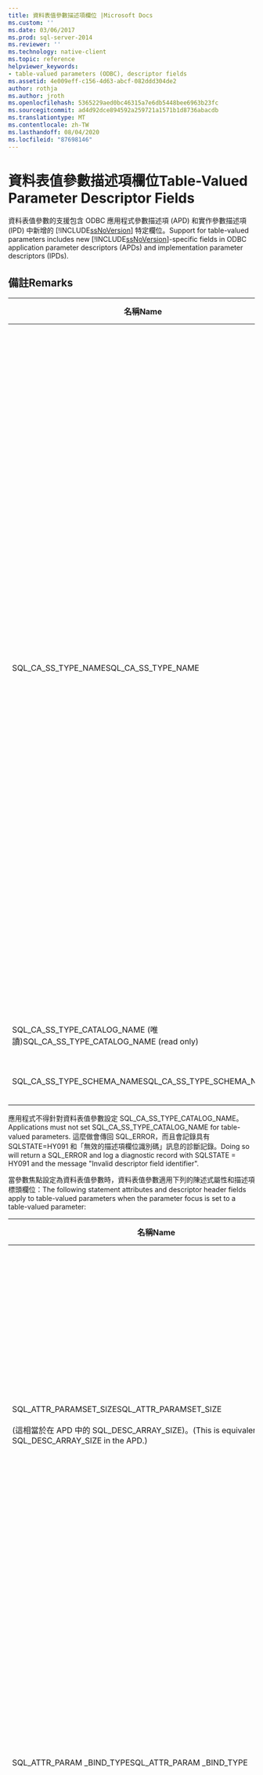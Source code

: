 ```yaml
---
title: 資料表值參數描述項欄位 |Microsoft Docs
ms.custom: ''
ms.date: 03/06/2017
ms.prod: sql-server-2014
ms.reviewer: ''
ms.technology: native-client
ms.topic: reference
helpviewer_keywords:
- table-valued parameters (ODBC), descriptor fields
ms.assetid: 4e009eff-c156-4d63-abcf-082ddd304de2
author: rothja
ms.author: jroth
ms.openlocfilehash: 5365229aed0bc46315a7e6db5448bee6963b23fc
ms.sourcegitcommit: ad4d92dce894592a259721a1571b1d8736abacdb
ms.translationtype: MT
ms.contentlocale: zh-TW
ms.lasthandoff: 08/04/2020
ms.locfileid: "87698146"
---
```

# <a name="table-valued-parameter-descriptor-fields"></a><span data-ttu-id="5079a-102">資料表值參數描述項欄位</span><span class="sxs-lookup"><span data-stu-id="5079a-102">Table-Valued Parameter Descriptor Fields</span></span>
  <span data-ttu-id="5079a-103">資料表值參數的支援包含 ODBC 應用程式參數描述項 (APD) 和實作參數描述項 (IPD) 中新增的 [!INCLUDE[ssNoVersion](../../includes/ssnoversion-md.md)] 特定欄位。</span><span class="sxs-lookup"><span data-stu-id="5079a-103">Support for table-valued parameters includes new [!INCLUDE[ssNoVersion](../../includes/ssnoversion-md.md)]-specific fields in ODBC application parameter descriptors (APDs) and implementation parameter descriptors (IPDs).</span></span>  
  
## <a name="remarks"></a><span data-ttu-id="5079a-104">備註</span><span class="sxs-lookup"><span data-stu-id="5079a-104">Remarks</span></span>  
  
|<span data-ttu-id="5079a-105">名稱</span><span class="sxs-lookup"><span data-stu-id="5079a-105">Name</span></span>|<span data-ttu-id="5079a-106">位置</span><span class="sxs-lookup"><span data-stu-id="5079a-106">Location</span></span>|<span data-ttu-id="5079a-107">類型</span><span class="sxs-lookup"><span data-stu-id="5079a-107">Type</span></span>|<span data-ttu-id="5079a-108">描述</span><span class="sxs-lookup"><span data-stu-id="5079a-108">Description</span></span>|  
|----------|--------------|----------|-----------------|  
|<span data-ttu-id="5079a-109">SQL_CA_SS_TYPE_NAME</span><span class="sxs-lookup"><span data-stu-id="5079a-109">SQL_CA_SS_TYPE_NAME</span></span>|<span data-ttu-id="5079a-110">IPD</span><span class="sxs-lookup"><span data-stu-id="5079a-110">IPD</span></span>|<span data-ttu-id="5079a-111">SQLTCHAR \*</span><span class="sxs-lookup"><span data-stu-id="5079a-111">SQLTCHAR\*</span></span>|<span data-ttu-id="5079a-112">資料表值參數的伺服器類型名稱。</span><span class="sxs-lookup"><span data-stu-id="5079a-112">The server type name of the table-valued parameter.</span></span><br /><br /> <span data-ttu-id="5079a-113">當資料表值參數類型名稱是在呼叫 SQLBindParameter 時指定時，一定要將它指定為 Unicode 值，即使在以 ANSI 應用程式形式建立的應用程式中也是如此。</span><span class="sxs-lookup"><span data-stu-id="5079a-113">When a table-valued parameter type name is specified on a call to SQLBindParameter, it must always be specified as a Unicode value, even in applications that are built as ANSI applications.</span></span> <span data-ttu-id="5079a-114">參數*StrLen_or_IndPtr*所使用的值應該是 SQL_NTS 或名稱的字串長度乘以 SIZEOF (WCHAR) 。</span><span class="sxs-lookup"><span data-stu-id="5079a-114">The value used for the parameter *StrLen_or_IndPtr* should be either SQL_NTS or the string length of the name multiplied by sizeof(WCHAR).</span></span><br /><br /> <span data-ttu-id="5079a-115">透過 SQLSetDescField 指定資料表值參數類型名稱時，可以使用符合應用程式建立方式的常值來指定。</span><span class="sxs-lookup"><span data-stu-id="5079a-115">When a table-valued parameter type name is specified via SQLSetDescField, it can be specified by using a literal that conforms to the way the application is built.</span></span> <span data-ttu-id="5079a-116">ODBC 驅動程式管理員將會執行所有必要的 Unicode 轉換。</span><span class="sxs-lookup"><span data-stu-id="5079a-116">The ODBC Driver Manager will perform any required Unicode conversion.</span></span>|  
|<span data-ttu-id="5079a-117">SQL_CA_SS_TYPE_CATALOG_NAME (唯讀)</span><span class="sxs-lookup"><span data-stu-id="5079a-117">SQL_CA_SS_TYPE_CATALOG_NAME (read only)</span></span>|<span data-ttu-id="5079a-118">IPD</span><span class="sxs-lookup"><span data-stu-id="5079a-118">IPD</span></span>|<span data-ttu-id="5079a-119">SQLTCHAR \*</span><span class="sxs-lookup"><span data-stu-id="5079a-119">SQLTCHAR\*</span></span>|<span data-ttu-id="5079a-120">類型定義所在的目錄。</span><span class="sxs-lookup"><span data-stu-id="5079a-120">The catalog where the type is defined.</span></span>|  
|<span data-ttu-id="5079a-121">SQL_CA_SS_TYPE_SCHEMA_NAME</span><span class="sxs-lookup"><span data-stu-id="5079a-121">SQL_CA_SS_TYPE_SCHEMA_NAME</span></span>|<span data-ttu-id="5079a-122">IPD</span><span class="sxs-lookup"><span data-stu-id="5079a-122">IPD</span></span>|<span data-ttu-id="5079a-123">SQLTCHAR \*</span><span class="sxs-lookup"><span data-stu-id="5079a-123">SQLTCHAR\*</span></span>|<span data-ttu-id="5079a-124">類型定義所在的結構描述。</span><span class="sxs-lookup"><span data-stu-id="5079a-124">The schema where the type is defined.</span></span>|  
  
 <span data-ttu-id="5079a-125">應用程式不得針對資料表值參數設定 SQL_CA_SS_TYPE_CATALOG_NAME。</span><span class="sxs-lookup"><span data-stu-id="5079a-125">Applications must not set SQL_CA_SS_TYPE_CATALOG_NAME for table-valued parameters.</span></span> <span data-ttu-id="5079a-126">這麼做會傳回 SQL_ERROR，而且會記錄具有 SQLSTATE=HY091 和「無效的描述項欄位識別碼」訊息的診斷記錄。</span><span class="sxs-lookup"><span data-stu-id="5079a-126">Doing so will return a SQL_ERROR and log a diagnostic record with SQLSTATE = HY091 and the message "Invalid descriptor field identifier".</span></span>  
  
 <span data-ttu-id="5079a-127">當參數焦點設定為資料表值參數時，資料表值參數適用下列的陳述式屬性和描述項標頭欄位：</span><span class="sxs-lookup"><span data-stu-id="5079a-127">The following statement attributes and descriptor header fields apply to table-valued parameters when the parameter focus is set to a table-valued parameter:</span></span>  
  
|<span data-ttu-id="5079a-128">名稱</span><span class="sxs-lookup"><span data-stu-id="5079a-128">Name</span></span>|<span data-ttu-id="5079a-129">位置</span><span class="sxs-lookup"><span data-stu-id="5079a-129">Location</span></span>|<span data-ttu-id="5079a-130">類型</span><span class="sxs-lookup"><span data-stu-id="5079a-130">Type</span></span>|<span data-ttu-id="5079a-131">描述</span><span class="sxs-lookup"><span data-stu-id="5079a-131">Description</span></span>|  
|----------|--------------|----------|-----------------|  
|<span data-ttu-id="5079a-132">SQL_ATTR_PARAMSET_SIZE</span><span class="sxs-lookup"><span data-stu-id="5079a-132">SQL_ATTR_PARAMSET_SIZE</span></span><br /><br /> <span data-ttu-id="5079a-133">(這相當於在 APD 中的 SQL_DESC_ARRAY_SIZE)。</span><span class="sxs-lookup"><span data-stu-id="5079a-133">(This is equivalent to SQL_DESC_ARRAY_SIZE in the APD.)</span></span>|<span data-ttu-id="5079a-134">APD</span><span class="sxs-lookup"><span data-stu-id="5079a-134">APD</span></span>|<span data-ttu-id="5079a-135">SQLUINTEGER</span><span class="sxs-lookup"><span data-stu-id="5079a-135">SQLUINTEGER</span></span>|<span data-ttu-id="5079a-136">資料表值參數的緩衝區陣列的陣列大小。</span><span class="sxs-lookup"><span data-stu-id="5079a-136">The array size of the buffer arrays for a table-valued parameter.</span></span> <span data-ttu-id="5079a-137">這是緩衝區可容納的最大資料列數目，或者以資料列表示的緩衝區大小；資料表值參數值本身的資料列可能多於或少於緩衝區所能保存的資料列。</span><span class="sxs-lookup"><span data-stu-id="5079a-137">This is the maximum number of rows the buffers will accommodate or the size of the buffers in rows; the table-valued parameter value itself might have more or fewer rows than the buffers can hold.</span></span> <span data-ttu-id="5079a-138">預設值為 1。</span><span class="sxs-lookup"><span data-stu-id="5079a-138">Default is 1.</span></span> <span data-ttu-id="5079a-139">**注意：** 如果 SQL_SOPT_SS_PARAM_FOCUS 設定為預設值0，SQL_ATTR_PARAMSET_SIZE 會參考語句並指定參數集的數目。</span><span class="sxs-lookup"><span data-stu-id="5079a-139">**Note:**  If SQL_SOPT_SS_PARAM_FOCUS is set to its default value of 0, SQL_ATTR_PARAMSET_SIZE refers to the statement and specifies the number of parameter sets.</span></span> <span data-ttu-id="5079a-140">如果 SQL_SOPT_SS_PARAM_FOCUS 設定為資料表值參數的序數，則它會參考資料表值參數並針對資料表值參數而指定每個參數集的資料列數。</span><span class="sxs-lookup"><span data-stu-id="5079a-140">If SQL_SOPT_SS_PARAM_FOCUS is set to the ordinal of a table-valued parameter, it refers to the table-valued parameter and specifies the number of rows per parameter set for the table-valued parameter.</span></span>|  
|<span data-ttu-id="5079a-141">SQL_ATTR_PARAM _BIND_TYPE</span><span class="sxs-lookup"><span data-stu-id="5079a-141">SQL_ATTR_PARAM _BIND_TYPE</span></span>|<span data-ttu-id="5079a-142">APD</span><span class="sxs-lookup"><span data-stu-id="5079a-142">APD</span></span>|<span data-ttu-id="5079a-143">SQLINTEGER</span><span class="sxs-lookup"><span data-stu-id="5079a-143">SQLINTEGER</span></span>|<span data-ttu-id="5079a-144">預設值為 SQL_PARAM_BIND_BY_COLUMN。</span><span class="sxs-lookup"><span data-stu-id="5079a-144">The default is SQL_PARAM_BIND_BY_COLUMN.</span></span><br /><br /> <span data-ttu-id="5079a-145">若要選取資料列繫結，這個欄位會設定為會繫結到資料表值參數資料列集之結構或緩衝區執行個體的長度。</span><span class="sxs-lookup"><span data-stu-id="5079a-145">To select row-wise binding, this field is set to the length of the structure or an instance of a buffer that will be bound to a set of table-valued parameter rows.</span></span> <span data-ttu-id="5079a-146">這個長度會包含所有繫結資料行以及結構或緩衝區之任何填補的空間。</span><span class="sxs-lookup"><span data-stu-id="5079a-146">This length must include space for all of the bound columns and any padding of the structure or buffer.</span></span> <span data-ttu-id="5079a-147">如此可確保在使用指定長度遞增繫結資料行的位址時，結果會指向下一個資料列中相同資料行的起始處。</span><span class="sxs-lookup"><span data-stu-id="5079a-147">This ensures that when the address of a bound column is incremented with the specified length, the result will point to the beginning of the same column in the next row.</span></span> <span data-ttu-id="5079a-148">在 ANSI C 中使用 `sizeof` 運算子時，可保證此項行為。</span><span class="sxs-lookup"><span data-stu-id="5079a-148">When using the `sizeof` operator in ANSI C, this behavior is guaranteed.</span></span>|  
|<span data-ttu-id="5079a-149">SQL_ATTR_PARAM_BIND_OFFSET_PTR</span><span class="sxs-lookup"><span data-stu-id="5079a-149">SQL_ATTR_PARAM_BIND_OFFSET_PTR</span></span>|<span data-ttu-id="5079a-150">APD</span><span class="sxs-lookup"><span data-stu-id="5079a-150">APD</span></span>|<span data-ttu-id="5079a-151">SQLINTEGER\*</span><span class="sxs-lookup"><span data-stu-id="5079a-151">SQLINTEGER\*</span></span>|<span data-ttu-id="5079a-152">預設值為 Null 指標。</span><span class="sxs-lookup"><span data-stu-id="5079a-152">The default is a null pointer.</span></span><br /><br /> <span data-ttu-id="5079a-153">如果此欄位非 Null，則驅動程式會取消指標的參考、將取消參考的值加入至描述項記錄中的每個延遲欄位 (SQL_DESC_DATA_PTR、SQL_DESC_INDICATOR_PTR 和 SQL_DESC_OCTET_LENGTH_PTR)，然後使用新的指標值來存取資料值。</span><span class="sxs-lookup"><span data-stu-id="5079a-153">If this field is non-null, the driver dereferences the pointer, adds the dereferenced value to each of the deferred fields in the descriptor record (SQL_DESC_DATA_PTR, SQL_DESC_INDICATOR_PTR, and SQL_DESC_OCTET_LENGTH_PTR), and uses the new pointer values to access data values.</span></span>|  
  
 <span data-ttu-id="5079a-154">這些欄位只有在使用資料表值參數時才有效，其他的資料類型會加以忽略。</span><span class="sxs-lookup"><span data-stu-id="5079a-154">These fields are only valid with table-valued parameters, and are ignored for other data types.</span></span>  
  
 <span data-ttu-id="5079a-155">SQL_CA_SS_TYPE_NAME 對預存程序呼叫而言是選擇性的。</span><span class="sxs-lookup"><span data-stu-id="5079a-155">SQL_CA_SS_TYPE_NAME is optional for stored procedure calls.</span></span> <span data-ttu-id="5079a-156">必須針對不是程序呼叫的 SQL 陳述式指定這個欄位，才能讓伺服器判斷資料表值參數的類型。</span><span class="sxs-lookup"><span data-stu-id="5079a-156">It must be specified for SQL statements that are not procedure calls to enable the server to determine the type of the table-valued parameter.</span></span>  
  
 <span data-ttu-id="5079a-157">如果需要類型名稱，且資料表值參數的資料表類型是定義於預存程序以外的結構描述中，則必須在實作參數描述項 (IPD) 中指定 SQL_CA_SS_TYPE_SCHEMA_NAME。</span><span class="sxs-lookup"><span data-stu-id="5079a-157">If the type name is reqired and the table type for the table-valued parameter is defined in a different schema than the stored procedure, SQL_CA_SS_TYPE_SCHEMA_NAME must be specified in the implementation parameter descriptor (IPD).</span></span> <span data-ttu-id="5079a-158">如果沒有指定，伺服器將無法判斷資料表值參數的類型。</span><span class="sxs-lookup"><span data-stu-id="5079a-158">If not, the server will not be able to determine the type of the table-valued parameter.</span></span> <span data-ttu-id="5079a-159">當您呼叫 SQLExecute 或 SQLExecDirect 時，這會導致錯誤。</span><span class="sxs-lookup"><span data-stu-id="5079a-159">This will result in an error when you call SQLExecute or SQLExecDirect.</span></span> <span data-ttu-id="5079a-160">錯誤將具有 SQLSTATE= 07006 和訊息「限制的資料類型屬性違規」。</span><span class="sxs-lookup"><span data-stu-id="5079a-160">The error will have SQLSTATE= 07006 and the message "Restricted data type attribute violation".</span></span>  
  
 <span data-ttu-id="5079a-161">資料表值參數資料行可以使用資料列繫結或資料行繫結。</span><span class="sxs-lookup"><span data-stu-id="5079a-161">Table-valued parameter columns can use either row-wise or column-wise binding.</span></span> <span data-ttu-id="5079a-162">預設為資料行繫結。</span><span class="sxs-lookup"><span data-stu-id="5079a-162">The default is column-wise binding.</span></span> <span data-ttu-id="5079a-163">資料列繫結可以藉由設定 SQL_ATTR_PARAM_BIND_TYPE 和 SQL_ATTR_ PARAM_BIND_OFFSET_PTR 來指定。</span><span class="sxs-lookup"><span data-stu-id="5079a-163">Row-wise binding can be specified by setting SQL_ATTR_PARAM_BIND_TYPE and SQL_ATTR_ PARAM_BIND_OFFSET_PTR.</span></span> <span data-ttu-id="5079a-164">這與資料行和參數的資料列繫結類似。</span><span class="sxs-lookup"><span data-stu-id="5079a-164">This is analogous to row-wise binding of columns and parameters.</span></span>  
  
 <span data-ttu-id="5079a-165">SQL_CA_SS_TYPE_CATALOG_NAME 和 SQL_CA_SS_TYPE_SCHEMA_NAME 也可以用來擷取與 CLR 使用者定義型別參數相關聯的目錄和結構描述。</span><span class="sxs-lookup"><span data-stu-id="5079a-165">SQL_CA_SS_TYPE_CATALOG_NAME and SQL_CA_SS_TYPE_SCHEMA_NAME can also be used to retrieve the catalog and schema associated with CLR user-defined type parameters.</span></span> <span data-ttu-id="5079a-166">這些欄位是這些類型現有之類型特定目錄結構描述屬性的替代項目。</span><span class="sxs-lookup"><span data-stu-id="5079a-166">These are alternatives to the existing type specific catalog schema attributes for these types.</span></span>  
  
## <a name="see-also"></a><span data-ttu-id="5079a-167">另請參閱</span><span class="sxs-lookup"><span data-stu-id="5079a-167">See Also</span></span>  
 [<span data-ttu-id="5079a-168">ODBC&#41;&#40;的資料表值參數</span><span class="sxs-lookup"><span data-stu-id="5079a-168">Table-Valued Parameters &#40;ODBC&#41;</span></span>](table-valued-parameters-odbc.md)  
  
  
